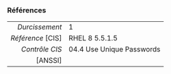 ### Références

|                 |    |
|----------------:|:---|
|   *Durcissement*| 1 |
|*Référence* [CIS]| RHEL 8 5.5.1.5 |
|   *Contrôle CIS*| 04.4 Use Unique Passwords |
|          [ANSSI]|  |

